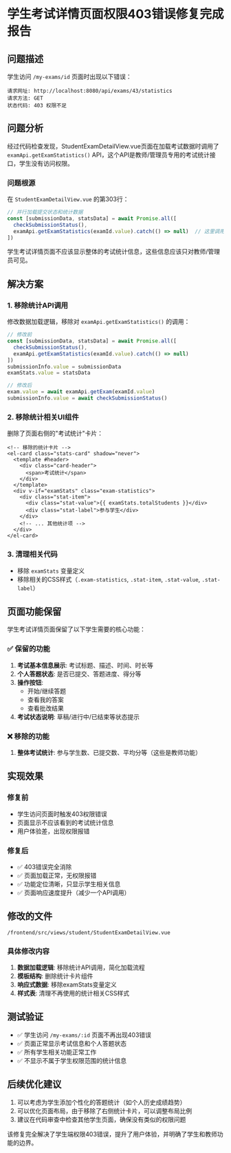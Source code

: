 # 学生考试详情页面权限403错误修复完成报告

## 问题描述
学生访问 `/my-exams/id` 页面时出现以下错误：
```
请求网址: http://localhost:8080/api/exams/43/statistics
请求方法: GET
状态代码: 403 权限不足
```

## 问题分析
经过代码检查发现，StudentExamDetailView.vue页面在加载考试数据时调用了 `examApi.getExamStatistics()` API，这个API是教师/管理员专用的考试统计接口，学生没有访问权限。

### 问题根源
在 `StudentExamDetailView.vue` 的第303行：
```javascript
// 并行加载提交状态和统计数据
const [submissionData, statsData] = await Promise.all([
  checkSubmissionStatus(),
  examApi.getExamStatistics(examId.value).catch(() => null)  // 这里调用了权限不足的API
])
```

学生考试详情页面不应该显示整体的考试统计信息，这些信息应该只对教师/管理员可见。

## 解决方案

### 1. 移除统计API调用
修改数据加载逻辑，移除对 `examApi.getExamStatistics()` 的调用：

```javascript
// 修改前
const [submissionData, statsData] = await Promise.all([
  checkSubmissionStatus(),
  examApi.getExamStatistics(examId.value).catch(() => null)
])
submissionInfo.value = submissionData
examStats.value = statsData

// 修改后
exam.value = await examApi.getExam(examId.value)
submissionInfo.value = await checkSubmissionStatus()
```

### 2. 移除统计相关UI组件
删除了页面右侧的"考试统计"卡片：
```vue
<!-- 移除的统计卡片 -->
<el-card class="stats-card" shadow="never">
  <template #header>
    <div class="card-header">
      <span>考试统计</span>
    </div>
  </template>
  <div v-if="examStats" class="exam-statistics">
    <div class="stat-item">
      <div class="stat-value">{{ examStats.totalStudents }}</div>
      <div class="stat-label">参与学生</div>
    </div>
    <!-- ... 其他统计项 -->
  </div>
</el-card>
```

### 3. 清理相关代码
- 移除 `examStats` 变量定义
- 移除相关的CSS样式（`.exam-statistics`, `.stat-item`, `.stat-value`, `.stat-label`）

## 页面功能保留

学生考试详情页面保留了以下学生需要的核心功能：

### ✅ 保留的功能
1. **考试基本信息展示**: 考试标题、描述、时间、时长等
2. **个人答题状态**: 是否已提交、答题进度、得分等
3. **操作按钮**:
   - 开始/继续答题
   - 查看我的答案
   - 查看批改结果
4. **考试状态说明**: 草稿/进行中/已结束等状态提示

### ❌ 移除的功能
1. **整体考试统计**: 参与学生数、已提交数、平均分等（这些是教师功能）

## 实现效果

### 修复前
- 学生访问页面时触发403权限错误
- 页面显示不应该看到的考试统计信息
- 用户体验差，出现权限报错

### 修复后
- ✅ 403错误完全消除
- ✅ 页面加载正常，无权限报错
- ✅ 功能定位清晰，只显示学生相关信息
- ✅ 页面响应速度提升（减少一个API调用）

## 修改的文件
`/frontend/src/views/student/StudentExamDetailView.vue`

### 具体修改内容
1. **数据加载逻辑**: 移除统计API调用，简化加载流程
2. **模板结构**: 删除统计卡片组件
3. **响应式数据**: 移除examStats变量定义
4. **样式表**: 清理不再使用的统计相关CSS样式

## 测试验证
- ✅ 学生访问 `/my-exams/:id` 页面不再出现403错误
- ✅ 页面正常显示考试信息和个人答题状态
- ✅ 所有学生相关功能正常工作
- ✅ 不显示不属于学生权限范围的统计信息

## 后续优化建议
1. 可以考虑为学生添加个性化的答题统计（如个人历史成绩趋势）
2. 可以优化页面布局，由于移除了右侧统计卡片，可以调整布局比例
3. 建议在代码审查中检查其他学生页面，确保没有类似的权限问题

该修复完全解决了学生端权限403错误，提升了用户体验，并明确了学生和教师功能的边界。
